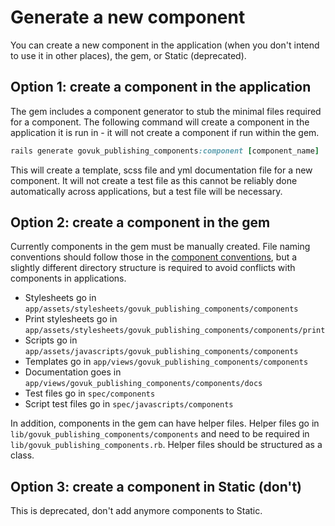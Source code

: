 # Generate a new component

You can create a new component in the application (when you don't intend to use it in other places), the gem, or Static (deprecated).

## Option 1: create a component in the application

The gem includes a component generator to stub the minimal files required for a component. The following command will create a component in the application it is run in - it will not create a component if run within the gem.

```ruby
rails generate govuk_publishing_components:component [component_name]
```

This will create a template, scss file and yml documentation file for a new component. It will not create a test file as this cannot be reliably done automatically across applications, but a test file will be necessary.

## Option 2: create a component in the gem

Currently components in the gem must be manually created. File naming conventions should follow those in the [component conventions](/docs/component_conventions.md), but a slightly different directory structure is required to avoid conflicts with components in applications.

* Stylesheets go in `app/assets/stylesheets/govuk_publishing_components/components`
* Print stylesheets go in `app/assets/stylesheets/govuk_publishing_components/components/print`
* Scripts go in `app/assets/javascripts/govuk_publishing_components/components`
* Templates go in `app/views/govuk_publishing_components/components`
* Documentation goes in `app/views/govuk_publishing_components/components/docs`
* Test files go in `spec/components`
* Script test files go in `spec/javascripts/components`

In addition, components in the gem can have helper files. Helper files go in `lib/govuk_publishing_components/components` and need to be required in `lib/govuk_publishing_components.rb`. Helper files should be structured as a class.

## Option 3: create a component in Static (don't)

This is deprecated, don't add anymore components to Static.
